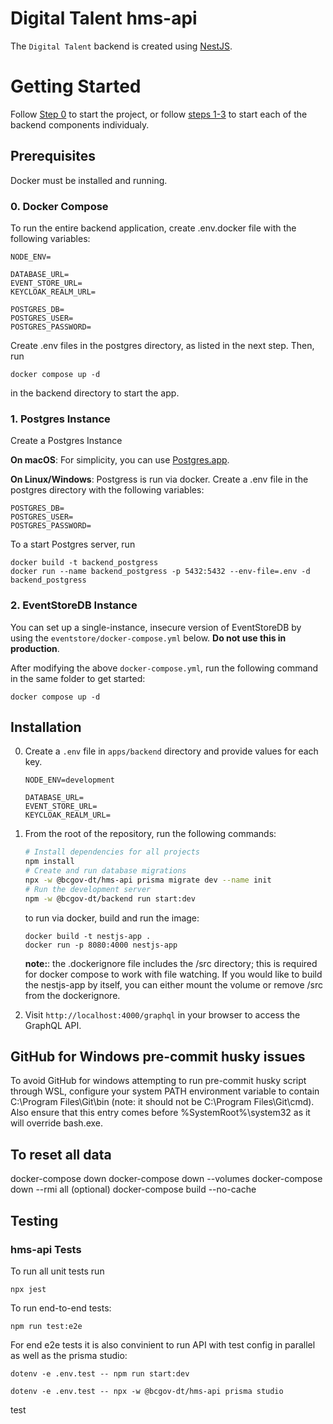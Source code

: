 # Digital Talent hms-api

The `Digital Talent` backend is created using [NestJS](https://nestjs.com/).

# Getting Started

Follow [Step 0](#0-docker-compose) to start the project, or follow [steps 1-3](#1-postgres-instance) to start each of the backend components individualy.

## Prerequisites

Docker must be installed and running.

### 0. Docker Compose

To run the entire backend application, create .env.docker file with the following variables:

```
NODE_ENV=

DATABASE_URL=
EVENT_STORE_URL=
KEYCLOAK_REALM_URL=

POSTGRES_DB=
POSTGRES_USER=
POSTGRES_PASSWORD=
```

Create .env files in the postgres directory, as listed in the next step. Then, run

```
docker compose up -d
```

in the backend directory to start the app.

### 1. Postgres Instance

Create a Postgres Instance

**On macOS**: For simplicity, you can use [Postgres.app](https://postgresapp.com/).

**On Linux/Windows**:
Postgress is run via docker. Create a .env file in the postgres
directory with the following variables:

```
POSTGRES_DB=
POSTGRES_USER=
POSTGRES_PASSWORD=
```

To a start Postgres server, run

```
docker build -t backend_postgress
docker run --name backend_postgress -p 5432:5432 --env-file=.env -d backend_postgress
```

### 2. EventStoreDB Instance

You can set up a single-instance, insecure version of EventStoreDB by using the `eventstore/docker-compose.yml` below. **Do not use this in production**.

After modifying the above `docker-compose.yml`, run the following command in the same folder to get started:

```
docker compose up -d
```

## Installation

0. Create a `.env` file in `apps/backend` directory and provide values for each key.

   ```
   NODE_ENV=development

   DATABASE_URL=
   EVENT_STORE_URL=
   KEYCLOAK_REALM_URL=
   ```

1. From the root of the repository, run the following commands:

   ```sh
   # Install dependencies for all projects
   npm install
   # Create and run database migrations
   npx -w @bcgov-dt/hms-api prisma migrate dev --name init
   # Run the development server
   npm -w @bcgov-dt/backend run start:dev
   ```

   to run via docker, build and run the image:

   ```
   docker build -t nestjs-app .
   docker run -p 8080:4000 nestjs-app
   ```

   **note:**:
   the .dockerignore file includes the /src directory; this is required for docker compose to work with file watching. If you would like to build the nestjs-app by itself, you can either mount the volume or remove /src from the dockerignore.

2. Visit `http://localhost:4000/graphql` in your browser to access the GraphQL API.

## GitHub for Windows pre-commit husky issues

To avoid GitHub for windows attempting to run pre-commit husky script through WSL, configure your system PATH environment variable to contain C:\Program Files\Git\bin (note: it should not be C:\Program Files\Git\cmd). Also ensure that this entry comes before %SystemRoot%\system32 as it will override bash.exe.

## To reset all data

docker-compose down
docker-compose down --volumes
docker-compose down --rmi all (optional)
docker-compose build --no-cache

## Testing

### hms-api Tests

To run all unit tests run

`npx jest`

To run end-to-end tests:

`npm run test:e2e`

For end e2e tests it is also convinient to run API with test config in parallel as well as the prisma studio:

`dotenv -e .env.test -- npm run start:dev`

`dotenv -e .env.test -- npx -w @bcgov-dt/hms-api prisma studio`

test
